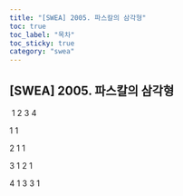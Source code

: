 ```yaml
---
title: "[SWEA] 2005. 파스칼의 삼각형"
toc: true
toc_label: "목차"
toc_sticky: true
category: "swea"
---
```


## [SWEA] 2005. 파스칼의 삼각형

​	1  2  3  4

1  1	

2 1  1	

3 1  2  1

4 1  3  3  1	

